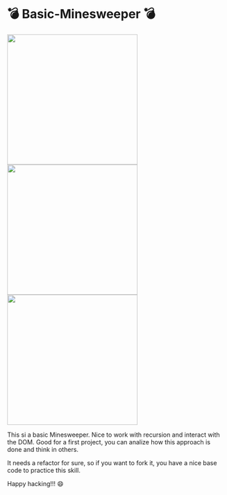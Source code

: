 # :bomb: Basic-Minesweeper :bomb:

<img width="300" src="https://user-images.githubusercontent.com/27022503/140537672-41a0d9ae-c340-42fa-811c-8d69ca7e59ba.png" /> <img width="300" src="https://user-images.githubusercontent.com/27022503/140537766-b08ca8ac-7352-43c6-b32c-2efd4136db46.png" /> <img width="300" src="https://user-images.githubusercontent.com/27022503/140537790-9d3d09fa-a995-4e79-a2a9-a4def09ba635.png" />


This si a basic Minesweeper. Nice to work with recursion and interact with the DOM. 
Good for a first project, you can analize how this approach is done and think in others. 

It needs a refactor for sure, so if you want to fork it, you have a nice base code to practice this skill. 

Happy hacking!!! :smile:
